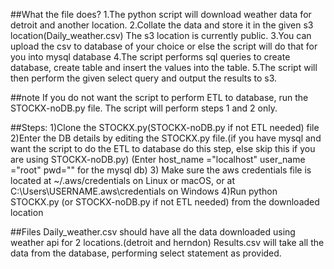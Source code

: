 
##What the file does?
1.The python script will download weather data for detroit and another location.
2.Collate the data and store it in the given s3 location(Daily_weather.csv)
The s3 location is currently public.
3.You can upload the csv to database of your choice or else the script will do that for you into mysql database
4.The script performs sql queries to create database, create table and insert the values into the table.
5.The script will then perform the given select query and output the results to s3.

##note
If you do not want the script to perform ETL to database, run the STOCKX-noDB.py file.
The script will perform steps 1 and 2 only.


##Steps:
1)Clone the STOCKX.py(STOCKX-noDB.py if not ETL needed) file
2)Enter the DB details by editing the STOCKX.py file.(if you have mysql and want the script to do the ETL to database do this step, else skip this if you are using STOCKX-noDB.py)
(Enter host_name ="localhost"
user_name ="root"
pwd="" for the mysql db)
3) Make sure the aws credentials file is located at ~/.aws/credentials on Linux or macOS, or at C:\Users\USERNAME\.aws\credentials on Windows
4)Run python STOCKX.py (or STOCKX-noDB.py if not ETL needed) from the downloaded location

##Files
Daily_weather.csv should have all the data downloaded using weather api for 2 locations.(detroit and herndon)
Results.csv will take all the data from the database, performing select statement as provided.
